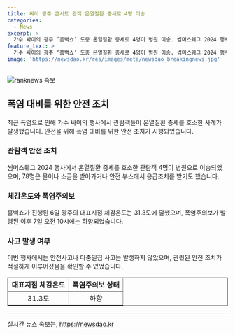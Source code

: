 ```yaml
---
title: 싸이 광주 콘서트 관객 온열질환 증세로 4명 이송
categories:
  - News
excerpt: >
  가수 싸이의 광주 ‘흠뻑쇼’ 도중 온열질환 증세로 4명이 병원 이송. 썸머스웨그 2024 행사에서 관람객 4명 외에도 78명이 물·소금 받아가거나 안전 부스에서 응급조치 받아, 안전사고는 없었다. 폭염주의보는 6일 오전 10시로 하향됨.
feature_text: >
  가수 싸이의 광주 ‘흠뻑쇼’ 도중 온열질환 증세로 4명이 병원 이송. 썸머스웨그 2024 행사에서 관람객 4명 외에도 78명이 물·소금 받아가거나 안전 부스에서 응급조치 받아, 안전사고는 없었다. 폭염주의보는 6일 오전 10시로 하향됨.
image: 'https://newsdao.kr/res/images/meta/newsdao_breakingnews.jpg'
---
```


<p><img src="https://newsdao.kr/res/images/meta/newsdao_breakingnews.jpg" alt="ranknews 속보" /></p>

<h2 data-ke-size="size26">폭염 대비를 위한 안전 조치</h2>

<p data-ke-size="size16">최근 폭염으로 인해 가수 싸이의 행사에서 관람객들이 온열질환 증세를 호소한 사례가 발생했습니다. 안전을 위해 폭염 대비를 위한 안전 조치가 시행되었습니다.</p>

<h3>관람객 안전 조치</h3>

<p data-ke-size="size16">썸머스웨그 2024 행사에서 온열질환 증세를 호소한 관람객 4명이 병원으로 이송되었으며, 78명은 물이나 소금을 받아가거나 안전 부스에서 응급조치를 받기도 했습니다.</p>

<h3>체감온도와 폭염주의보</h3>

<p data-ke-size="size16">흠뻑쇼가 진행된 6일 광주의 대표지점 체감온도는 31.3도에 달했으며, 폭염주의보가 발령된 이후 7일 오전 10시에는 하향되었습니다.</p>

<h3>사고 발생 여부</h3>

<p data-ke-size="size16">이번 행사에서는 안전사고나 다중밀집 사고는 발생하지 않았으며, 관련된 안전 조치가 적절하게 이루어졌음을 확인할 수 있었습니다.</p>

<table style="width: 100%;" border="1">
<tbody>
<tr>
<td style="text-align: center; height: 17px;"><b>대표지점 체감온도</b></td>
<td style="text-align: center; height: 17px;"><b>폭염주의보 상태</b></td>
</tr>
<tr>
<td style="text-align: center; height: 17px;">31.3도</td>
<td style="text-align: center; height: 17px;">하향</td>
</tr>
</tbody>
</table>

<hr>

<p data-ke-size="size16"></p>
실시간 뉴스 속보는, <a href="https://newsdao.kr" rel="dofollow">https://newsdao.kr</a>


